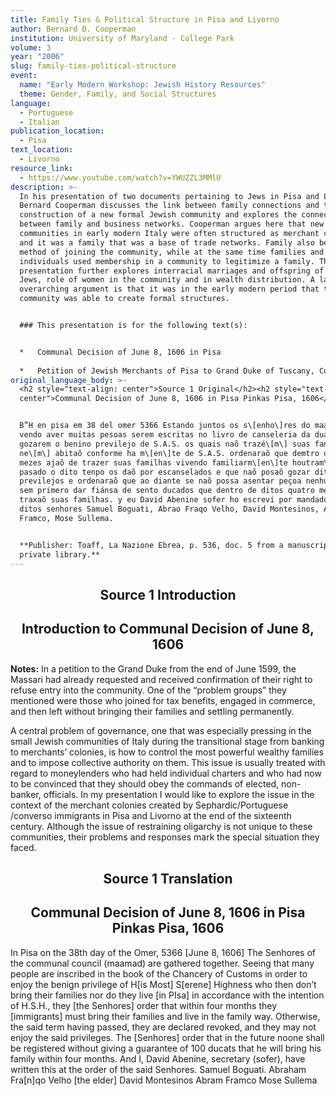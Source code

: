```yaml
---
title: Family Ties & Political Structure in Pisa and Livorno
author: Bernard D. Cooperman
institution: University of Maryland - College Park
volume: 3
year: "2006"
slug: family-ties-political-structure
event:
  name: "Early Modern Workshop: Jewish History Resources"
  theme: Gender, Family, and Social Structures
language:
  - Portuguese
  - Italian
publication_location:
  - Pisa
text_location:
  - Livorno
resource_link:
  - https://www.youtube.com/watch?v=YWUZZL3MMlU
description: >-
  In his presentation of two documents pertaining to Jews in Pisa and Livorno,
  Bernard Cooperman discusses the link between family connections and the
  construction of a new formal Jewish community and explores the connection
  between family and business networks. Cooperman argues here that new
  communities in early modern Italy were often structured as merchant companies,
  and it was a family that was a base of trade networks. Family also became a
  method of joining the community, while at the same time families and
  individuals used membership in a community to legitimize a family. The
  presentation further explores interracial marriages and offspring of Sephardic
  Jews, role of women in the community and in wealth distribution. A larger
  overarching argument is that it was in the early modern period that the Jewish
  community was able to create formal structures.


  ### This presentation is for the following text(s):


  *   Communal Decision of June 8, 1606 in Pisa
      
  *   Petition of Jewish Merchants of Pisa to Grand Duke of Tuscany, Cosimo II
original_language_body: >-
  <h2 style="text-align: center">Source 1 Original</h2><h2 style="text-align:
  center">Communal Decision of June 8, 1606 in Pisa Pinkas Pisa, 1606</h2>


  B”H en pisa em 38 del omer 5366 Estando juntos os s\[enho\]res do maamad e
  vendo aver muitas pesoas serem escritas no livro de canseleria da duana para
  gozarem o benino previlejo de S.A.S. os quais naõ trazé\[m\] suas familhas
  ne\[m\] abitaõ conforme ha m\[en\]te de S.A.S. ordenaraõ que demtro de quatro
  mezes ajaõ de trazer suas familhas vivendo familiarm\[en\]te houtram\[en\]te
  pasado o dito tenpo os daõ por escanselados e que naõ posaõ gozar ditos
  previlejos e ordenaraõ que ao diante se naõ possa asentar peçoa nenhu\[m\]a
  sem primero dar fiánsa de sento ducados que dentro de ditos quatro mezes
  traxaõ suas familhas. y eu David Abenine sofer ho escrevi por mandado dos
  ditos senhores Samuel Boguati, Abrao Fraqo Velho, David Montesinos, Abram
  Framco, Mose Sullema.


  **Publisher: Toaff, La Nazione Ebrea, p. 536, doc. 5 from a manuscript in his
  private library.**
---
```

<h2 style="text-align: center">Source 1 Introduction</h2><h2 style="text-align: center">Introduction to Communal Decision of June 8, 1606</h2>

**Notes:** In a petition to the Grand Duke from the end of June 1599, the Massari had already requested and received confirmation of their right to refuse entry into the community. One of the “problem groups” they mentioned were those who joined for tax benefits, engaged in commerce, and then left without bringing their families and settling permanently.

A central problem of governance, one that was especially pressing in the small Jewish communities of Italy during the transitional stage from banking to merchants’ colonies, is how to control the most powerful wealthy families and to impose collective authority on them. This issue is usually treated with regard to moneylenders who had held individual charters and who had now to be convinced that they should obey the commands of elected, non-banker, officials. In my presentation I would like to explore the issue in the context of the merchant colonies created by Sephardic/Portuguese /converso immigrants in Pisa and Livorno at the end of the sixteenth century. Although the issue of restraining oligarchy is not unique to these communities, their problems and responses mark the special situation they faced.

<h2 style="text-align: center">Source 1 Translation</h2><h2 style="text-align: center">Communal Decision of June 8, 1606 in Pisa Pinkas Pisa, 1606</h2>

In Pisa on the 38th day of the Omer, 5366 \[June 8, 1606\] The Senhores of the communal council (maamad) are gathered together. Seeing that many people are inscribed in the book of the Chancery of Customs in order to enjoy the benign privilege of H\[is Most\] S\[erene\] Highness who then don’t bring their families nor do they live \[in PIsa\] in accordance with the intention of H.S.H., they \[the Senhores\] order that within four months they \[immigrants\] must bring their families and live in the family way. Otherwise, the said term having passed, they are declared revoked, and they may not enjoy the said privileges. The \[Senhores\] order that in the future noone shall be registered without giving a guarantee of 100 ducats that he will bring his family within four months. And I, David Abenine, secretary (sofer), have written this at the order of the said Senhores. Samuel Boguati. Abraham Fra\[n\]qo Velho \[the elder\] David Montesinos Abram Framco Mose Sullema